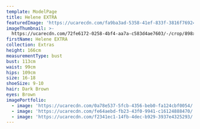 ```yaml
---
template: ModelPage
title: Helene EXTRA
featuredImage: 'https://ucarecdn.com/fa9ba3ad-5358-41ef-833f-3816f769243e/'
imageThumbnail: >-
  https://ucarecdn.com/72fe6172-0258-4bf4-aa7a-c583d4ae7603/-/crop/898x1139/31,153/-/preview/
firstName: Helene EXTRA
collection: Extras
height: 166cm
measurementType: bust
bust: 113cm
waist: 99cm
hips: 109cm
size: 16-18
shoeSize: 9-10
hair: Dark Brown
eyes: Brown
imagePortfolio:
  - image: 'https://ucarecdn.com/0a78e537-5fcb-4356-beb0-fa124cbf0054/'
  - image: 'https://ucarecdn.com/fe64aebd-fb23-43f0-9941-c16124888470/'
  - image: 'https://ucarecdn.com/f2341ec1-14fb-4dec-b929-3937e4325293/'
---
```


